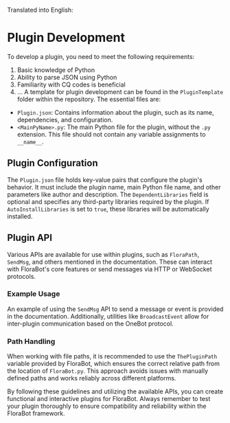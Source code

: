 Translated into English:
# Plugin Development
To develop a plugin, you need to meet the following requirements:
1. Basic knowledge of Python
2. Ability to parse JSON using Python
3. Familiarity with CQ codes is beneficial
4. ...
A template for plugin development can be found in the `PluginTemplate` folder within the repository. The essential files are:
- `Plugin.json`: Contains information about the plugin, such as its name, dependencies, and configuration.
- `<MainPyName>.py`: The main Python file for the plugin, without the `.py` extension. This file should not contain any variable assignments to `__name__`.

## Plugin Configuration
The `Plugin.json` file holds key-value pairs that configure the plugin's behavior. It must include the plugin name, main Python file name, and other parameters like author and description. The `DependentLibraries` field is optional and specifies any third-party libraries required by the plugin. If `AutoInstallLibraries` is set to `true`, these libraries will be automatically installed.

## Plugin API
Various APIs are available for use within plugins, such as `FloraPath`, `SendMsg`, and others mentioned in the documentation. These can interact with FloraBot's core features or send messages via HTTP or WebSocket protocols.

### Example Usage
An example of using the `SendMsg` API to send a message or event is provided in the documentation. Additionally, utilities like `BroadcastEvent` allow for inter-plugin communication based on the OneBot protocol.

### Path Handling
When working with file paths, it is recommended to use the `ThePluginPath` variable provided by FloraBot, which ensures the correct relative path from the location of `FloraBot.py`. This approach avoids issues with manually defined paths and works reliably across different platforms.

By following these guidelines and utilizing the available APIs, you can create functional and interactive plugins for FloraBot. Always remember to test your plugin thoroughly to ensure compatibility and reliability within the FloraBot framework.
